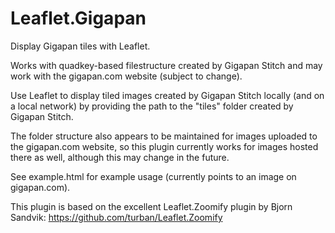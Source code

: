 # Leaflet.Gigapan
Display Gigapan tiles with Leaflet.

Works with quadkey-based filestructure created by Gigapan Stitch and may work with the gigapan.com website (subject to change).

Use Leaflet to display tiled images created by Gigapan Stitch locally (and on a local network) by providing the path to the "tiles" folder created by Gigapan Stitch.

The folder structure also appears to be maintained for images uploaded to the gigapan.com website, so this plugin currently works for images hosted there as well, although this may change in the future.

See example.html for example usage (currently points to an image on gigapan.com).


This plugin is based on the excellent Leaflet.Zoomify plugin by Bjorn Sandvik:
  <a href="https://github.com/turban/Leaflet.Zoomify" target=_blank>https://github.com/turban/Leaflet.Zoomify</a>
